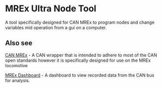 # MREx Ultra Node Tool

A tool specifically designed for CAN MREx to program nodes and change variables mid operation from a gui on a computer.

## Also see
[CAN MREx](https://github.com/Monash-Railway-Express/CAN_MREx) - A CAN wrapper that is intended to adhere to most of the CAN open standards however it is specifically designed for use on the MREx locomotive

[MREx Dashboard](https://github.com/Monash-Railway-Express/MREx_Dashboard) - A dashboard to view recorded data from the CAN bus for analysis.
